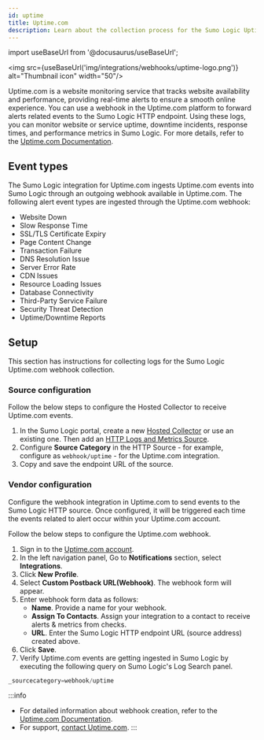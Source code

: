 ```yaml
---
id: uptime
title: Uptime.com
description: Learn about the collection process for the Sumo Logic Uptime.com integration.
---
```


import useBaseUrl from '@docusaurus/useBaseUrl';

<img src={useBaseUrl('img/integrations/webhooks/uptime-logo.png')} alt="Thumbnail icon" width="50"/>

Uptime.com is a website monitoring service that tracks website availability and performance, providing real-time alerts to ensure a smooth online experience. You can use a webhook in the Uptime.com platform to forward alerts related events to the Sumo Logic HTTP endpoint. Using these logs, you can monitor website or service uptime, downtime incidents, response times, and performance metrics in Sumo Logic. For more details, refer to the [Uptime.com Documentation](https://support.uptime.com/hc/en-us).

## Event types

The Sumo Logic integration for Uptime.com ingests Uptime.com events into Sumo Logic through an outgoing webhook available in Uptime.com. The following alert event types are ingested through the Uptime.com webhook:
- Website Down
- Slow Response Time
- SSL/TLS Certificate Expiry
- Page Content Change
- Transaction Failure
- DNS Resolution Issue
- Server Error Rate
- CDN Issues
- Resource Loading Issues
- Database Connectivity
- Third-Party Service Failure
- Security Threat Detection
- Uptime/Downtime Reports

## Setup

This section has instructions for collecting logs for the Sumo Logic Uptime.com webhook collection.

### Source configuration

Follow the below steps to configure the Hosted Collector to receive Uptime.com events.

1. In the Sumo Logic portal, create a new [Hosted Collector](/docs/send-data/hosted-collectors/configure-hosted-collector/) or use an existing one. Then add an [HTTP Logs and Metrics Source](/docs/send-data/hosted-collectors/http-source/logs-metrics/#configure-an-httplogs-and-metrics-source).
2. Configure **Source Category** in the HTTP Source - for example, configure as `webhook/uptime` - for the Uptime.com integration.
3. Copy and save the endpoint URL of the source.

### Vendor configuration

Configure the webhook integration in Uptime.com to send events to the Sumo Logic HTTP source. Once configured, it will be triggered each time the events related to alert occur within your Uptime.com account.

Follow the below steps to configure the Uptime.com webhook.

1. Sign in to the [Uptime.com account](https://uptime.com/accounts/login).
2. In the left navigation panel, Go to **Notifications** section, select **Integrations**.
3. Click **New Profile**.
4. Select **Custom Postback URL(Webhook)**. The webhook form will appear.
5. Enter webhook form data as follows:
    - **Name**. Provide a name for your webhook.
    - **Assign To Contacts**. Assign your integration to a contact to receive alerts & metrics from checks.
    - **URL**. Enter the Sumo Logic HTTP endpoint URL (source address) created above.
6. Click **Save**.
6. Verify Uptime.com events are getting ingested in Sumo Logic by executing the following query on Sumo Logic's Log Search panel.
  ```sql
  _sourcecategory=webhook/uptime
  ```

:::info
- For detailed information about webhook creation, refer to the [Uptime.com Documentation](https://support.uptime.com/hc/en-us/articles/115002560845-Configuring-Custom-Postback-URL-Webhooks).
- For support, [contact Uptime.com](https://uptime.com/contact).
:::

